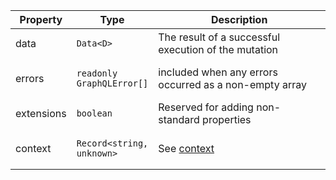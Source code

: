 | Property | Type | Description |
| -------- | ----------- | ---- |
| data | <pre class="language-ts"><code class="language-ts">Data<span class="token operator">&lt;</span><span class="token constant">D</span><span class="token operator">&gt;</span></code></pre> | The result of a successful execution of the mutation |
| errors | <pre class="language-ts"><code class="language-ts"><span class="token keyword">readonly</span> GraphQLError<span class="token punctuation">[</span><span class="token punctuation">]</span></code></pre> | included when any errors occurred as a non-empty array |
| extensions | <pre class="language-ts"><code class="language-ts">boolean</code></pre> | Reserved for adding non-standard properties |
| context | <pre class="language-ts"><code class="language-ts">Record<span class="token operator">&lt;</span><span class="token builtin">string</span><span class="token punctuation">,</span> <span class="token builtin">unknown</span><span class="token operator">&gt;</span></code></pre> | See [context](/api/interfaces/element/#context) |
